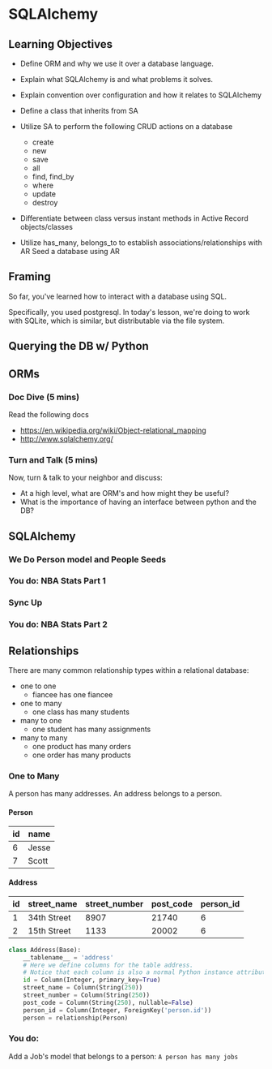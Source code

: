 # SQLAlchemy

## Learning Objectives

- Define ORM and why we use it over a database language.
- Explain what SQLAlchemy is and what problems it solves.
- Explain convention over configuration and how it relates to SQLAlchemy
- Define a class that inherits from SA
- Utilize SA to perform the following CRUD actions on a database
  - create
  - new
  - save
  - all
  - find, find_by
  - where
  - update
  - destroy

- Differentiate between class versus instant methods in Active Record objects/classes

- Utilize has_many, belongs_to to establish associations/relationships with AR
Seed a database using AR

## Framing

So far, you've learned how to interact with a database using SQL.

Specifically, you used postgresql. In today's lesson, we're doing to work with SQLite, which is similar, but distributable via the file system.

## Querying the DB w/ Python

## ORMs

### Doc Dive (5 mins)

Read the following docs

- https://en.wikipedia.org/wiki/Object-relational_mapping
- http://www.sqlalchemy.org/

### Turn and Talk (5 mins)

Now, turn & talk to your neighbor and discuss:

- At a high level, what are ORM's and how might they be useful?
- What is the importance of having an interface between python and the DB?

## SQLAlchemy

### We Do Person model and People Seeds

### You do: NBA Stats Part 1

### Sync Up

### You do: NBA Stats Part 2

##  Relationships

There are many common relationship types within a relational database:

- one to one
  - fiancee has one fiancee
- one to many
  - one class has many students
- many to one
  - one student has many assignments
- many to many
  - one product has many orders
  - one order has many products

### One to Many

A person has many addresses. An address belongs to a person.

#### Person

| id | name |
| --- | --- |
| 6 | Jesse |
| 7 | Scott |

#### Address

| id | street_name | street_number | post_code | person_id |
| --- | --- | --- | --- |--- |
| 1 | 34th Street | 8907 | 21740 | 6 |
| 2 | 15th Street | 1133 | 20002 | 6 |

```python
class Address(Base):
    __tablename__ = 'address'
    # Here we define columns for the table address.
    # Notice that each column is also a normal Python instance attribute.
    id = Column(Integer, primary_key=True)
    street_name = Column(String(250))
    street_number = Column(String(250))
    post_code = Column(String(250), nullable=False)
    person_id = Column(Integer, ForeignKey('person.id'))
    person = relationship(Person)
```

### You do:

Add a Job's model that belongs to a person: `A person has many jobs`
